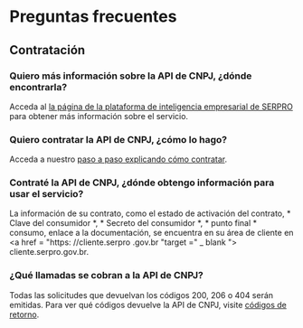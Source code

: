 # Preguntas frecuentes

## Contratación

### Quiero más información sobre la API de CNPJ, ¿dónde encontrarla?
Acceda al <a href="https://servicos.serpro.gov.br/inteligencia-de-negocios-serpro/" target="_blank">la página de la plataforma de inteligencia empresarial de SERPRO </a> para obtener más información sobre el servicio.

### Quiero contratar la API de CNPJ, ¿cómo lo hago?
Acceda a nuestro [paso a paso explicando cómo contratar](como_contratar.md).

### Contraté la API de CNPJ, ¿dónde obtengo información para usar el servicio?
La información de su contrato, como el estado de activación del contrato, * Clave del consumidor *, * Secreto del consumidor *, * punto final * consumo, enlace a la documentación, se encuentra en su área de cliente en <a href = "https: //cliente.serpro .gov.br "target =" _ blank "> cliente.serpro.gov.br</a>.

### ¿Qué llamadas se cobran a la API de CNPJ?
Todas las solicitudes que devuelvan los códigos 200, 206 o 404 serán emitidas. Para ver qué códigos devuelve la API de CNPJ, visite [códigos de retorno](codigos_retorno.md).